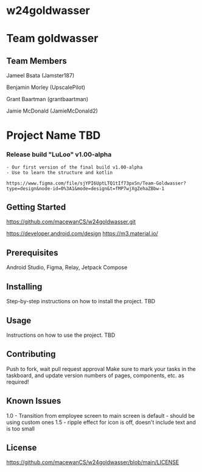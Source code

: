 # w24goldwasser
# Team goldwasser
## Team Members

Jameel Bsata (Jamster187)

Benjamin Morley (UpscalePilot)

Grant Baartman (grantbaartman)

Jamie McDonald (JamieMcDonald2)

# Project Name TBD

### Release build "LuLoo" v1.00-alpha

    - Our first version of the final build v1.00-alpha
    - Use to learn the structure and kotlin

    https://www.figma.com/file/sjYPI6UptLTQ1tIf73pxSn/Team-Goldwasser?type=design&node-id=0%3A1&mode=design&t=fMP7wjXgZehaZBbw-1

## Getting Started

https://github.com/macewanCS/w24goldwasser.git

https://developer.android.com/design
https://m3.material.io/

## Prerequisites

Android Studio, Figma, Relay, Jetpack Compose

## Installing

Step-by-step instructions on how to install the project.
TBD

## Usage

Instructions on how to use the project.
TBD

## Contributing

Push to fork, wait pull request approval
Make sure to mark your tasks in the taskboard, and update version numbers of pages, components, etc.
as required!

## Known Issues

1.0 - Transition from employee screen to main screen is default - should be using custom ones
1.5 - ripple effect for icon is off, doesn't include text and is too small

## License

https://github.com/macewanCS/w24goldwasser/blob/main/LICENSE
